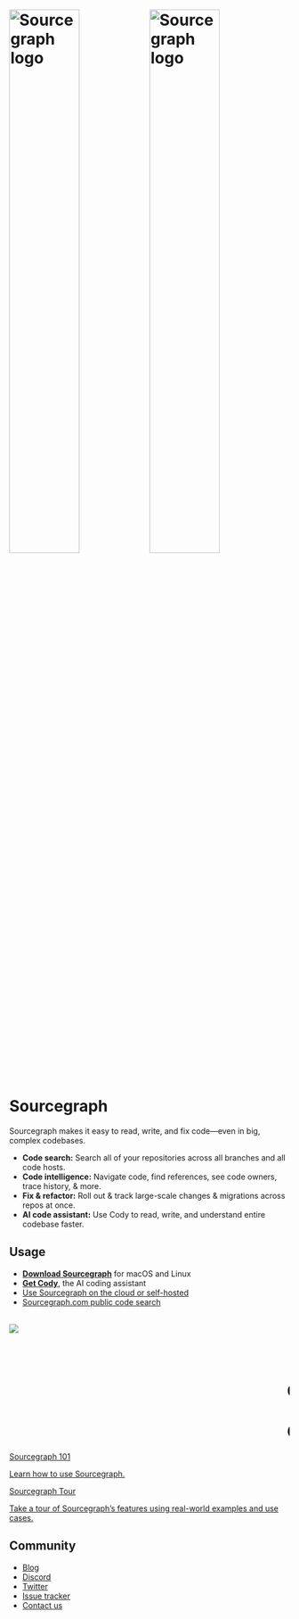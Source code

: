 # <img alt="Sourcegraph logo" src="/assets/sourcegraph-logo-dark.svg" width="50%" class="theme-dark-only"><img alt="Sourcegraph logo" src="/assets/sourcegraph-logo-light.svg" width="50%" class="theme-light-only"><span class="sr-only">Sourcegraph</span>

Sourcegraph makes it easy to read, write, and fix code—even in big, complex codebases.

- **Code search:** Search all of your repositories across all branches and all code hosts.
- **Code intelligence:** Navigate code, find references, see code owners, trace history, & more.
- **Fix & refactor:** Roll out & track large-scale changes & migrations across repos at once.
- **AI code assistant:** Use Cody to read, write, and understand entire codebase faster.

## Usage

- [**Download Sourcegraph**](https://about.sourcegraph.com/app) for macOS and Linux
- [**Get Cody**](cody/index.md), the AI coding assistant
- [Use Sourcegraph on the cloud or self-hosted](admin/deploy/index.md)
- [Sourcegraph.com public code search](https://sourcegraph.com/search)

<br>

<img src="https://about.sourcegraph.com/home/banner.png" class="screenshot" style="max-width:100%" />

<br><br>

<h1 class="test"><marquee>Cesar was here</marquee></h1>
<h1><marquee>Cesar was here</marquee></h1>

<div class="getting-started">
  <a href="getting-started" class="btn" alt="Run through the Quickstart guide">
    <span>Sourcegraph 101</span>
    <p>Learn how to use Sourcegraph.</p>
  </a>
  <a href="getting-started/tour" class="btn" alt="Read the src reference">
    <span>Sourcegraph Tour</span>
    <p>Take a tour of Sourcegraph’s features using real-world examples and use cases.</p>
  </a>
</div>

## Community

* [Blog](https://about.sourcegraph.com/blog/)
* [Discord](https://discord.gg/s2qDtYGnAE)
* [Twitter](https://twitter.com/sourcegraph)
* [Issue tracker](https://github.com/sourcegraph/sourcegraph/issues)
* [Contact us](https://about.sourcegraph.com/contact)
